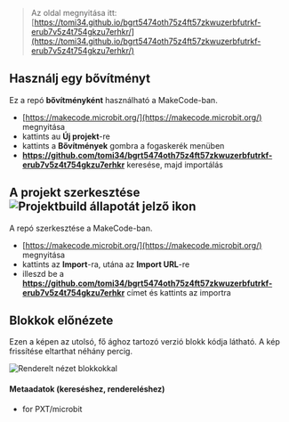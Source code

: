 
> Az oldal megnyitása itt: [https://tomi34.github.io/bgrt5474oth75z4ft57zkwuzerbfutrkf-erub7v5z4t754gkzu7erhkr/](https://tomi34.github.io/bgrt5474oth75z4ft57zkwuzerbfutrkf-erub7v5z4t754gkzu7erhkr/)

## Használj egy bővítményt

Ez a repó **bővítményként** használható a MakeCode-ban.

* [https://makecode.microbit.org/](https://makecode.microbit.org/) megnyitása
* kattints au **Új projekt**-re
* kattints a **Bővítmények** gombra a fogaskerék menüben
* **https://github.com/tomi34/bgrt5474oth75z4ft57zkwuzerbfutrkf-erub7v5z4t754gkzu7erhkr** keresése, majd importálás

## A projekt szerkesztése ![Projektbuild állapotát jelző ikon](https://github.com/tomi34/bgrt5474oth75z4ft57zkwuzerbfutrkf-erub7v5z4t754gkzu7erhkr/workflows/MakeCode/badge.svg)

A repó szerkesztése a MakeCode-ban.

* [https://makecode.microbit.org/](https://makecode.microbit.org/) megnyitása
* kattints az **Import**-ra, utána az **Import URL**-re
* illeszd be a **https://github.com/tomi34/bgrt5474oth75z4ft57zkwuzerbfutrkf-erub7v5z4t754gkzu7erhkr** címet és kattints az importra

## Blokkok előnézete

Ezen a képen az utolsó, fő ághoz tartozó verzió blokk kódja látható.
A kép frissítése eltarthat néhány percig.

![Renderelt nézet blokkokkal](https://github.com/tomi34/bgrt5474oth75z4ft57zkwuzerbfutrkf-erub7v5z4t754gkzu7erhkr/raw/master/.github/makecode/blocks.png)

#### Metaadatok (kereséshez, rendereléshez)

* for PXT/microbit
<script src="https://makecode.com/gh-pages-embed.js"></script><script>makeCodeRender("{{ site.makecode.home_url }}", "{{ site.github.owner_name }}/{{ site.github.repository_name }}");</script>
